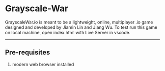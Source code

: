 # Grayscale-War

GrayscaleWar.io is meant to be a lightweight, online, multiplayer .io game designed and developed by Jiamin Lin and Jiang Wu.
To test run this game on local machine, open index.html with Live Server in vscode.

---

## Pre-requisites
1. modern web browser installed

